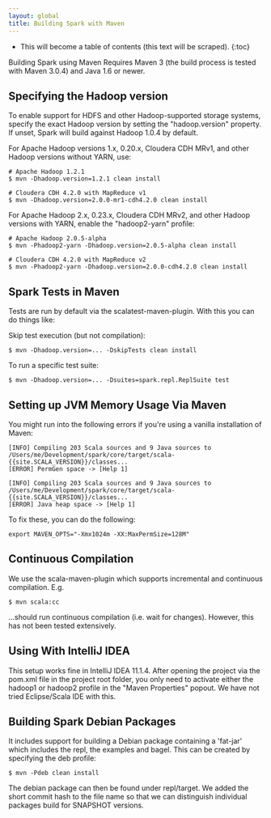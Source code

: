 ```yaml
---
layout: global
title: Building Spark with Maven
---
```


* This will become a table of contents (this text will be scraped).
{:toc}

Building Spark using Maven Requires Maven 3 (the build process is tested with Maven 3.0.4) and Java 1.6 or newer.

## Specifying the Hadoop version ##

To enable support for HDFS and other Hadoop-supported storage systems, specify the exact Hadoop version by setting the "hadoop.version" property. If unset, Spark will build against Hadoop 1.0.4 by default.

For Apache Hadoop versions 1.x, 0.20.x, Cloudera CDH MRv1, and other Hadoop versions without YARN, use:

    # Apache Hadoop 1.2.1
    $ mvn -Dhadoop.version=1.2.1 clean install

    # Cloudera CDH 4.2.0 with MapReduce v1
    $ mvn -Dhadoop.version=2.0.0-mr1-cdh4.2.0 clean install

For Apache Hadoop 2.x, 0.23.x, Cloudera CDH MRv2, and other Hadoop versions with YARN, enable the "hadoop2-yarn" profile:

    # Apache Hadoop 2.0.5-alpha
    $ mvn -Phadoop2-yarn -Dhadoop.version=2.0.5-alpha clean install

    # Cloudera CDH 4.2.0 with MapReduce v2
    $ mvn -Phadoop2-yarn -Dhadoop.version=2.0.0-cdh4.2.0 clean install


## Spark Tests in Maven ##

Tests are run by default via the scalatest-maven-plugin. With this you can do things like:

Skip test execution (but not compilation):

    $ mvn -Dhadoop.version=... -DskipTests clean install

To run a specific test suite:

    $ mvn -Dhadoop.version=... -Dsuites=spark.repl.ReplSuite test


## Setting up JVM Memory Usage Via Maven ##

You might run into the following errors if you're using a vanilla installation of Maven:

    [INFO] Compiling 203 Scala sources and 9 Java sources to /Users/me/Development/spark/core/target/scala-{{site.SCALA_VERSION}}/classes...
    [ERROR] PermGen space -> [Help 1]

    [INFO] Compiling 203 Scala sources and 9 Java sources to /Users/me/Development/spark/core/target/scala-{{site.SCALA_VERSION}}/classes...
    [ERROR] Java heap space -> [Help 1]

To fix these, you can do the following:

    export MAVEN_OPTS="-Xmx1024m -XX:MaxPermSize=128M"


## Continuous Compilation ##

We use the scala-maven-plugin which supports incremental and continuous compilation. E.g.

    $ mvn scala:cc

…should run continuous compilation (i.e. wait for changes). However, this has not been tested extensively.


## Using With IntelliJ IDEA ##

This setup works fine in IntelliJ IDEA 11.1.4. After opening the project via the pom.xml file in the project root folder, you only need to activate either the hadoop1 or hadoop2 profile in the "Maven Properties" popout. We have not tried Eclipse/Scala IDE with this.

## Building Spark Debian Packages ##

It includes support for building a Debian package containing a 'fat-jar' which includes the repl, the examples and bagel. This can be created by specifying the deb profile:

    $ mvn -Pdeb clean install

The debian package can then be found under repl/target. We added the short commit hash to the file name so that we can distinguish individual packages build for SNAPSHOT versions.
